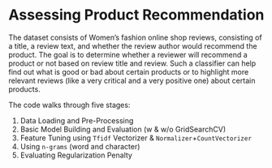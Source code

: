 # Assessing Product Recommendation

The dataset consists of Women’s fashion online shop reviews, consisting of a title, a review text, and whether the review author would recommend the product. The goal is to determine whether a reviewer will recommend a product or not based on review title and review. Such a classifier can help find out what is good or bad about certain products or to highlight more relevant reviews (like a very critical and a very positive one) about certain products.

The code walks through five stages:

1. Data Loading and Pre-Processing
2. Basic Model Building and Evaluation (w & w/o GridSearchCV)
3. Feature Tuning using `Tfidf` Vectorizer & `Normalizer`+`CountVectorizer`
4. Using `n-grams` (word and character)
5. Evaluating Regularization Penalty

